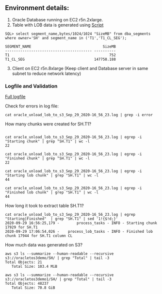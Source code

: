 
## Environment details:

1. Oracle Database running on EC2 r5n.2xlarge.
2. Table with LOB data is generated using [Script](https://github.com/vishaldesai/Oracle_Tools/blob/master/oracle_unload_lob_to_s3/example/generate_lob_data.sql)

```
SQL> select segment_name,bytes/1024/1024 "SizeMB" from dba_segments where owner='SH' and segment_name in ('T1','T1_CL_SEG');

SEGMENT_NAME                                 SizeMB
---------------------------------------- ----------
T1                                              752
T1_CL_SEG                                147758.188

```

3. Client on EC2 r5n.8xlarge (Keep client and Database server in same subnet to reduce network latency)

### Logfile and Validation

[Full logfile](https://github.com/vishaldesai/Oracle_Tools/blob/master/oracle_unload_lob_to_s3/example/oracle_unload_lob_to_s3_Sep_29_2020-16_56_23.log)

Check for errors in log file:
```
cat oracle_unload_lob_to_s3_Sep_29_2020-16_56_23.log | grep -i error
```
How many chunks were created for SH.T1?

```

cat oracle_unload_lob_to_s3_Sep_29_2020-16_56_23.log | egrep -i "Starting chunk" | grep "SH.T1" | wc -l
22

cat oracle_unload_lob_to_s3_Sep_29_2020-16_56_23.log | egrep -i "Finished chunk" | grep "SH.T1" | wc -l
22

cat oracle_unload_lob_to_s3_Sep_29_2020-16_56_23.log | egrep -i "Starting lob chunk" | grep "SH.T1" | wc -l
44

cat oracle_unload_lob_to_s3_Sep_29_2020-16_56_23.log | egrep -i "Finished lob chunk" | grep "SH.T1" | wc -l
44

```

How long it took to extract table SH.T1?
```
cat oracle_unload_lob_to_s3_Sep_29_2020-16_56_23.log | egrep "Starting|Finished"  | grep "SH.T1" | sed '1!{$!d;}'
2020-09-29 16:56:25,179 -        process_tasks - INFO - Starting chunk 17929 for SH.T1
2020-09-29 17:06:54,026 -    process_lob_tasks - INFO - Finished lob chunk 17944 for SH.T1 column CL
```

How much data was generated on S3?

```
aws s3 ls --summarize --human-readable --recursive  s3://oracletos3demo/SH/ | grep "Total" | tail -3
Total Objects: 21
   Total Size: 103.4 MiB

aws s3 ls --summarize --human-readable --recursive  s3://oracletos3demo1/SH/ | grep "Total" | tail -3
Total Objects: 48237
   Total Size: 70.8 GiB

```
